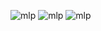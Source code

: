 ![mlp](https://64.media.tumblr.com/6c17baeddfee1c98549e629fec18be13/08a49b348a592bc9-bd/s640x960/d9317422b318e4160e7ce903cc6670502779f378.gifv)
![mlp](https://64.media.tumblr.com/e0f30927be57166327e8965cb60dc838/08a49b348a592bc9-20/s250x400/303e1e870ab779acb97a67b2ced9c936d6cb5fd2.gifv)
![mlp](https://64.media.tumblr.com/b7bba89d57028f02cd6e35b51d6f7e15/281be6bcacc41dca-fe/s250x400/77f97fc710ea6e154ed5951fb46212f4a6e4c471.gifv)
